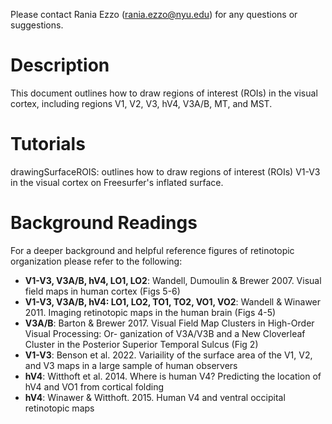 Please contact Rania Ezzo (rania.ezzo@nyu.edu) for any questions or suggestions.

# Description
This document outlines how to draw regions of interest (ROIs) in the visual cortex, including regions V1, V2, V3, hV4, V3A/B, MT, and MST.

# Tutorials
drawingSurfaceROIS: outlines how to draw regions of interest (ROIs) V1-V3 in the visual cortex on Freesurfer's inflated surface.


# Background Readings
For a deeper background and helpful reference figures of retinotopic organization please refer to the following:

- **V1-V3, V3A/B, hV4, LO1, LO2**: Wandell, Dumoulin & Brewer 2007. Visual field maps in human cortex (Figs 5-6)
- **V1-V3, V3A/B, hV4: LO1, LO2, TO1, TO2, VO1, VO2**: Wandell & Winawer 2011. Imaging retinotopic maps in the human brain (Figs 4-5)
- **V3A/B**: Barton & Brewer 2017. Visual Field Map Clusters in High-Order Visual Processing: Or- ganization of V3A/V3B and a New Cloverleaf Cluster in the Posterior Superior Temporal Sulcus (Fig 2)
- **V1-V3**: Benson et al. 2022. Variaility of the surface area of the V1, V2, and V3 maps in a large sample of human observers
- **hV4**: Witthoft et al. 2014. Where is human V4? Predicting the location of hV4 and VO1 from cortical folding
- **hV4**: Winawer & Witthoft. 2015. Human V4 and ventral occipital retinotopic maps

